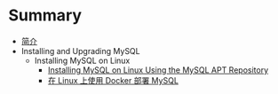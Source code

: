 # Summary

* [简介](README.md)
* Installing and Upgrading MySQL
    * Installing MySQL on Linux
        * [Installing MySQL on Linux Using the MySQL APT Repository](linux-installation-apt-repo.md)
        * [在 Linux 上使用 Docker 部署 MySQL](linux-installation-docker.md)

